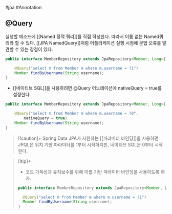 #jpa #Annotation 

## @Query
실행할 메소드에 [[Named 정적 쿼리]]를 직접 작성한다. 따라서 이름 없는 Named쿼리라 할 수 있다. [[JPA NamedQuery]]처럼 어플리케이션 실행 시점에 문법 오류를 발견할 수 있는 장점이 있다.

```java
public interface MemberRepository extends JpaRepository<Member, Long>{

	@Query("select m from Member m where m.username = ?1")
	Member findByUsername(String username);
}
```

+ [[네이티브 SQL]]을 사용하려면 @Query 어노테이션에 nativeQuery = true를 설정한다.
```java
public interface MemberRepository extends JpaRepository<Member, Long>{

	@Query("select m from Member m where m.username = ?0",
		nativeQuery = true)
	Member findByUsername(String username);
}
```

> [!caution]+ 
> Spring Data JPA가 지원하는 [[파라미터 바인딩]]을 사용하면 JPQL은 위치 기반 파라미터를 1부터 시작하지만, 네이티브 SQL은 0부터 시작한다.


> [!tip]+ 
> + 코드 가독성과 유지보수를 위해 이름 기반 파라미터 바인딩을 사용하도록 하자.
> ```java
> public interface MemberRepository extends JpaRepository<Member, Long>{
> 
> 	@Query("select m from Member m where m.username = ?1")
> 	Member findByUsername(String username);
> }
> ```

